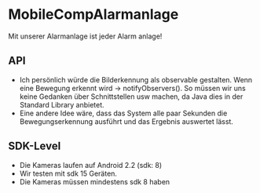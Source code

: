 # MobileCompAlarmanlage
Mit unserer Alarmanlage ist jeder Alarm anlage!

## API
* Ich persönlich würde die Bilderkennung als observable gestalten. Wenn eine Bewegung erkennt wird -> notifyObservers(). So müssen wir uns keine Gedanken über Schnittstellen usw machen, da Java dies in der Standard Library anbietet. 
* Eine andere Idee wäre, dass das System alle paar Sekunden die Bewegungserkennung ausführt und das Ergebnis auswertet lässt.

## SDK-Level
* Die Kameras laufen auf Android 2.2 (sdk: 8)
* Wir testen mit sdk 15 Geräten. 
* Die Kameras müssen mindestens sdk 8 haben
